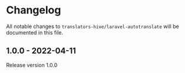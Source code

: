# Changelog

All notable changes to `translators-hive/laravel-autotranslate` will be documented in this file.

## 1.0.0 - 2022-04-11

Release version 1.0.0